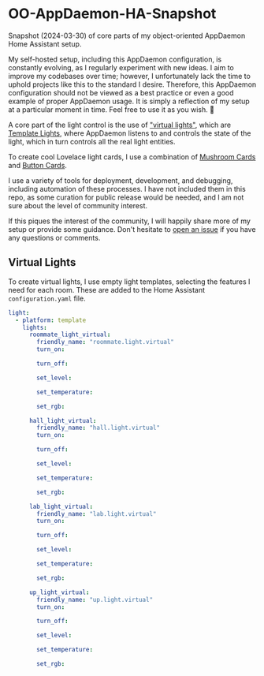 # OO-AppDaemon-HA-Snapshot
Snapshot (2024-03-30) of core parts of my object-oriented AppDaemon Home Assistant setup.

My self-hosted setup, including this AppDaemon configuration, is constantly evolving, as I regularly experiment with new ideas. I aim to improve my codebases over time; however, I unfortunately lack the time to uphold projects like this to the standard I desire. Therefore, this AppDaemon configuration should not be viewed as a best practice or even a good example of proper AppDaemon usage. It is simply a reflection of my setup at a particular moment in time. Feel free to use it as you wish. 🙂

A core part of the light control is the use of ["virtual lights"](#virtual-lights), which are [Template Lights](https://www.home-assistant.io/integrations/light.template/), where AppDaemon listens to and controls the state of the light, which in turn controls all the real light entities.

To create cool Lovelace light cards, I use a combination of [Mushroom Cards](https://github.com/piitaya/lovelace-mushroom) and [Button Cards](https://github.com/custom-cards/button-card).

I use a variety of tools for deployment, development, and debugging, including automation of these processes. I have not included them in this repo, as some curation for public release would be needed, and I am not sure about the level of community interest.

If this piques the interest of the community, I will happily share more of my setup or provide some guidance. Don't hesitate to [open an issue](https://github.com/frederikstroem/OO-AppDaemon-HA-snapshot/issues/new) if you have any questions or comments.

## Virtual Lights
To create virtual lights, I use empty light templates, selecting the features I need for each room. These are added to the Home Assistant `configuration.yaml` file.

```yaml
light:
  - platform: template
    lights:
      roommate_light_virtual:
        friendly_name: "roommate.light.virtual"
        turn_on:

        turn_off:

        set_level:

        set_temperature:

        set_rgb:

      hall_light_virtual:
        friendly_name: "hall.light.virtual"
        turn_on:

        turn_off:

        set_level:

        set_temperature:

        set_rgb:

      lab_light_virtual:
        friendly_name: "lab.light.virtual"
        turn_on:

        turn_off:

        set_level:

        set_temperature:

        set_rgb:

      up_light_virtual:
        friendly_name: "up.light.virtual"
        turn_on:

        turn_off:

        set_level:

        set_temperature:

        set_rgb:
```
